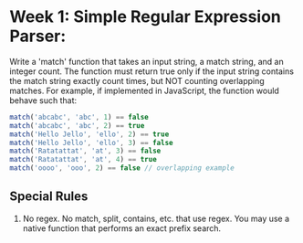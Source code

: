 # Week 1: Simple Regular Expression Parser:

Write a 'match' function that takes an input string, a match string, and an integer count. The function
must return true only if the input string contains the match string exactly count times, but NOT counting overlapping matches. For example,
if implemented in JavaScript, the function would behave such that:

```javascript
match('abcabc', 'abc', 1) == false
match('abcabc', 'abc', 2) == true
match('Hello Jello', 'ello', 2) == true
match('Hello Jello', 'ello', 3) == false
match('Ratatattat', 'at', 3) == false
match('Ratatattat', 'at', 4) == true
match('oooo', 'ooo', 2) == false // overlapping example
```

## Special Rules

1. No regex. No match, split, contains, etc. that use regex. You may
   use a native function that performs an exact prefix search.
